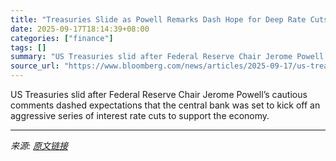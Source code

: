 ```yaml
---
title: "Treasuries Slide as Powell Remarks Dash Hope for Deep Rate Cuts"
date: 2025-09-17T18:14:39+08:00
categories: ["finance"]
tags: []
summary: "US Treasuries slid after Federal Reserve Chair Jerome Powell’s cautious comments dashed expectations that the central bank was set to kick off an aggressive series of interest rate cuts to support the"
source_url: "https://www.bloomberg.com/news/articles/2025-09-17/us-treasuries-rally-after-fed-delivers-quarter-point-rate-cut"
---
```


US Treasuries slid after Federal Reserve Chair Jerome Powell’s cautious comments dashed expectations that the central bank was set to kick off an aggressive series of interest rate cuts to support the economy.

---

*来源: [原文链接](https://www.bloomberg.com/news/articles/2025-09-17/us-treasuries-rally-after-fed-delivers-quarter-point-rate-cut)*
